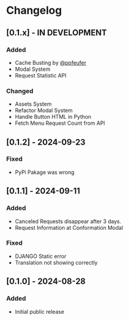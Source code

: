 # Changelog

## [0.1.x] - IN DEVELOPMENT

### Added

- Cache Busting by [@ppfeufer](https://github.com/ppfeufer)
- Modal System
- Request Statistic API

### Changed

- Assets System
- Refactor Modal System
- Handle Button HTML in Python
- Fetch Menu Request Count from API

## [0.1.2] - 2024-09-23

### Fixed

- PyPi Pakage was wrong

## [0.1.1] - 2024-09-11

### Added

- Canceled Requests disappear after 3 days.
- Request Information at Conformation Modal

### Fixed

- DJANGO Static error
- Translation not showing correctly

## [0.1.0] - 2024-08-28

### Added

- Initial public release
